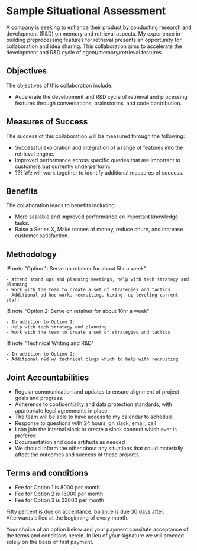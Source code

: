 # Sample Situational Assessment

A company is seeking to enhance their product by conducting research and development (R&D) on memory and retrieval aspects. My experience in building preprocessing features for retrieval presents an opportunity for collaboration and idea sharing. This collaboration aims to accelerate the development and R&D cycle of agent/memory/retrieval features.

## Objectives

The objectives of this collaboration include:

- Accelerate the development and R&D cycle of retrieval and processing features through conversations, brainstorms, and code contribution.

## Measures of Success

The success of this collaboration will be measured through the following:

- Successful exploration and integration of a range of features into the retrieval engine.
- Improved performance across specific queries that are important to customers but currently underperform.
- ??? We will work together to identify additional measures of success.

## Benefits

The collaboration leads to benefits including:

- More scalable and improved performance on important knowledge tasks.
- Raise a Series X, Make tonnes of money, reduce churn, and increase customer satisfaction.

## Methodology

!!! note "Option 1: Serve on retainer for about 5hr a week"

    - Attend stand ups and planning meetings, help with tech strategy and planning
    - Work with the team to create a set of strategies and tactics
    - Additional ad-hoc work, recruiting, hiring, up leveling current staff

!!! note "Option 2: Serve on retainer for about 10hr a week"

    - In addition to Option 1:
    - Help with tech strategy and planning
    - Work with the team to create a set of strategies and tactics

!!! note "Technical Writing and R&D"

    - In addition to Option 2:
    - Additional r&d w/ technical blogs which to help with recruiting

## Joint Accountabilities

- Regular communication and updates to ensure alignment of project goals and progress.
- Adherence to confidentiality and data protection standards, with appropriate legal agreements in place.
- The team will be able to have access to my calendar to schedule
- Response to questions with 24 hours, on slack, email, call
- I can join the internal slack or create a slack connect which ever is prefered
- Documentation and code artifacts as needed
- We should Inform the other about any situations that could materially affect the outcomes and success of these projects.

## Terms and conditions

- Fee for Option 1 is 8000 per month
- Fee for Option 2 is 16000 per month
- Fee for Option 3 is 22000 per month

Fifty percent is due on acceptance, balance is due 30 days after. Afterwards billed at the beginning of every month.

Your choice of an option below and your payment consitute acceptance of the terms and conditions herein. In lieu of your signature we will proceed solely on the basis of first payment.

